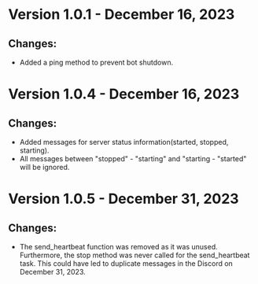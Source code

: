 # Version 1.0.1 - December 16, 2023

## Changes:
- Added a ping method to prevent bot shutdown.

# Version 1.0.4 - December 16, 2023

## Changes:
- Added messages for server status information(started, stopped, starting).
- All messages between "stopped" - "starting" and "starting - "started" will be ignored.

# Version 1.0.5 - December 31, 2023

## Changes:
- The send_heartbeat function was removed as it was unused. Furthermore, the stop method was never called for the send_heartbeat task. This could have led to duplicate messages in the Discord on December 31, 2023.